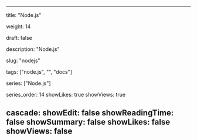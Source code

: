 ---

title: "Node.js"

weight: 14

draft: false

description: "Node.js"

slug: "nodejs"

tags: ["node.js", "", "docs"]

series: ["Node.js"]

series_order: 14
showLikes: true
showViews: true

cascade:
  showEdit: false
  showReadingTime: false
  showSummary: false
  showLikes: false
  showViews: false
---